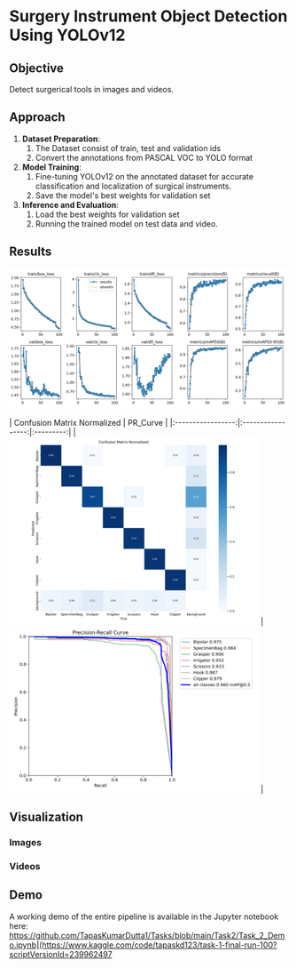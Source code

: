 # Surgery Instrument Object Detection Using YOLOv12

## Objective
Detect surgerical tools in images and videos.


## Approach


1. **Dataset Preparation**:
   1. The Dataset consist of train, test and validation ids
   2.  Convert the annotations from PASCAL VOC to YOLO format
2. **Model Training**:
   1. Fine-tuning YOLOv12 on the annotated dataset for accurate classification and localization of surgical instruments.
   2. Save the model's best weights for validation set
3. **Inference and Evaluation**:
   1. Load the best weights for validation set
   2. Running the trained model on test data and video.

## Results
<img src="./static/results.png" width=900>

| Confusion Matrix Normalized | PR_Curve |
|:-----------------:|:-----------------:|:---------:|
| <img src="./static/confusion_matrix_normalized.png" width="450"> | <img src="./static/PR_Curve.png" width="450"> |



## Visualization
### Images
### Videos


## Demo
A working demo of the entire pipeline is available in the Jupyter notebook here:
https://github.com/TapasKumarDutta1/Tasks/blob/main/Task2/Task_2_Demo.ipynb](https://www.kaggle.com/code/tapaskd123/task-1-final-run-100?scriptVersionId=239962497
